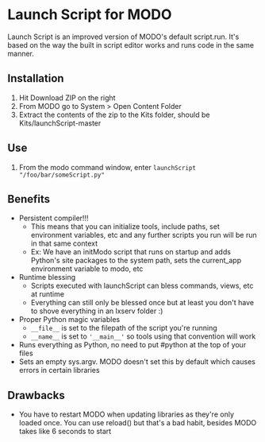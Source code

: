 # Launch Script for MODO

Launch Script is an improved version of MODO's default script.run.  It's based on the way the built in script editor works and runs code in the same manner.

## Installation
1. Hit Download ZIP on the right
2. From MODO go to System > Open Content Folder
3. Extract the contents of the zip to the Kits folder, should be Kits/launchScript-master

## Use
1. From the modo command window, enter ```launchScript "/foo/bar/someScript.py"```

## Benefits
- Persistent compiler!!!
	- This means that you can initialize tools, include paths, set environment variables, etc and any further scripts you run will be run in that same context
	- Ex: We have an initModo script that runs on startup and adds Python's site packages to the system path, sets the current_app environment variable to modo, etc
- Runtime blessing
	- Scripts executed with launchScript can bless commands, views, etc at runtime
	- Everything can still only be blessed once but at least you don't have to shove everything in an lxserv folder :)
- Proper Python magic variables
	- ```__file__``` is set to the filepath of the script you're running
	- ```__name__``` is set to ```'__main__'``` so tools using that convention will work
- Runs everything as Python, no need to put #python at the top of your files
- Sets an empty sys.argv.  MODO doesn't set this by default which causes errors in certain libraries

## Drawbacks
- You have to restart MODO when updating libraries as they're only loaded once.  You can use reload() but that's a bad habit, besides MODO takes like 6 seconds to start
